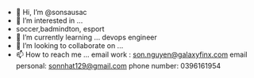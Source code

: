 - 👋 Hi, I’m @sonsausac
- 👀 I’m interested in ...
- soccer,badmindton, esport
- 🌱 I’m currently learning ...
devops engineer
- 💞️ I’m looking to collaborate on ...
- 📫 How to reach me ...
email work : son.nguyen@galaxyfinx.com
email personal: sonnhat129@gmail.com
phone number: 0396161954

<!---
sonsausac/sonsausac is a ✨ special ✨ repository because its `README.md` (this file) appears on your GitHub profile.
You can click the Preview link to take a look at your changes.
--->
